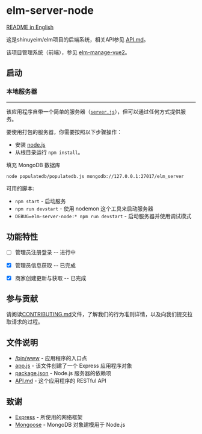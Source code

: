 # elm-server-node
[README in English](README_EN.md)

这是shinuyeim/elm项目的后端系统，相关API参见 [API.md](API.md)。

该项目管理系统（前端），参见 [elm-manage-vue2](https://github.com/shinuyeim/elm-manage-vue2)。

## 启动

### 本地服务器
------------

该应用程序自带一个简单的服务器（[`server.js`](./server.js)），但可以通过任何方式提供服务。

要使用打包的服务器，你需要按照以下步骤操作：

* 安装 [node.js](http://nodejs.org/)
* 从根目录运行 `npm install`。

填充 MongoDB 数据库
```
node populatedb/populatedb.js mongodb://127.0.0.1:27017/elm_server
```

可用的脚本:
* `npm start` - 启动服务
* `npm run devstart` - 使用 nodemon 这个工具来启动服务器
* `DEBUG=elm-server-node:* npm run devstart` - 启动服务器并使用调试模式

## 功能特性
- [ ] 管理员注册登录 -- 进行中
- [x] 管理员信息获取 -- 已完成
- [x] 商家创建更新与获取 -- 已完成


## 参与贡献

请阅读[CONTRIBUTING.md](CONTRIBUTING.md)文件，了解我们的行为准则详情，以及向我们提交拉取请求的过程。

## 文件说明
* [/bin/www](/bin/www) - 应用程序的入口点
* [app.js](app.js) - 该文件创建了一个 Express 应用程序对象
* [package.json](package.json) - Node.js 服务器的依赖项
* [API.md](API.md) - 这个应用程序的 RESTful API

## 致谢
* [Express](https://expressjs.com/) - 所使用的网络框架
* [Mongoose](https://mongoosejs.com/) - MongoDB 对象建模用于 Node.js